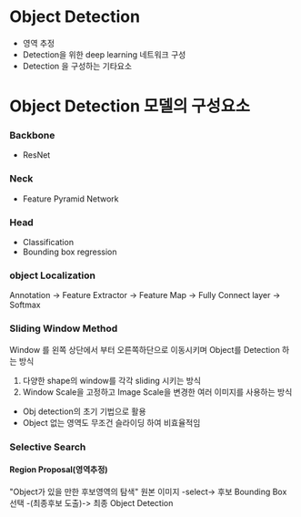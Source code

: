 # Object Detection

- 영역 추정
- Detection을 위한 deep learning 네트워크 구성
- Detection 을 구성하는 기타요소

# Object Detection 모델의 구성요소
### Backbone
- ResNet 

### Neck
- Feature Pyramid Network

### Head
- Classification 
- Bounding box regression

### object Localization
Annotation -> Feature Extractor -> Feature Map -> Fully Connect layer -> Softmax

### Sliding Window Method
Window 를 왼쪽 상단에서 부터 오른쪽하단으로 이동시키며 Object를 Detection 하는 방식
1. 다양한 shape의 window를 각각 sliding 시키는 방식
2. Window Scale을 고정하고 Image Scale을 변경한 여러 이미지를 사용하는 방식

- Obj detection의 초기 기법으로 활용
- Object 없는 영역도 무조건 슬라이딩 하여 비효율적임


### Selective Search
#### Region Proposal(영역추정)
"Object가 있을 만한 후보영역의 탐색"
원본 이미지 -select-> 후보 Bounding Box 선택 -(최종후보 도출)-> 최종 Object Detection